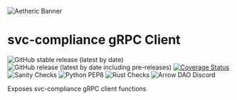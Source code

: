 ![Aetheric Banner](https://github.com/aetheric-oss/.github/blob/main/assets/readme-banner.png)

# svc-compliance gRPC Client

![GitHub stable release (latest by date)](https://img.shields.io/github/v/release/aetheric-oss/svc-compliance?sort=semver&color=green) ![GitHub release (latest by date including pre-releases)](https://img.shields.io/github/v/release/aetheric-oss/svc-compliance?include_prereleases) [![Coverage Status](https://coveralls.io/repos/github/aetheric-oss/svc-compliance/badge.svg?branch=develop)](https://coveralls.io/github/aetheric-oss/svc-compliance)
![Sanity Checks](https://github.com/aetheric-oss/svc-compliance/actions/workflows/sanity_checks.yml/badge.svg?branch=develop) ![Python PEP8](https://github.com/aetheric-oss/svc-compliance/actions/workflows/python_ci.yml/badge.svg?branch=develop) ![Rust Checks](https://github.com/aetheric-oss/svc-compliance/actions/workflows/rust_ci.yml/badge.svg?branch=develop) 
![Arrow DAO Discord](https://img.shields.io/discord/853833144037277726?style=plastic)

Exposes svc-compliance gRPC client functions
